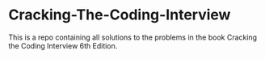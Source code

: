# Cracking-The-Coding-Interview

This is a repo containing all solutions to the problems in the book Cracking the Coding Interview 6th Edition.
